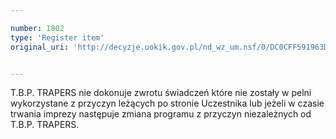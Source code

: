 ```yaml
---

number: 1802
type: 'Register item'
original_uri: 'http://decyzje.uokik.gov.pl/nd_wz_um.nsf/0/DC0CFF591963DE1BC125769300434268?OpenDocument'


---
```


T.B.P. TRAPERS nie dokonuje zwrotu świadczeń które nie zostały w pelni wykorzystane z przyczyn leżących po stronie Uczestnika lub jeżeli w czasie trwania imprezy następuje zmiana programu z przyczyn niezależnych od  T.B.P. TRAPERS.
